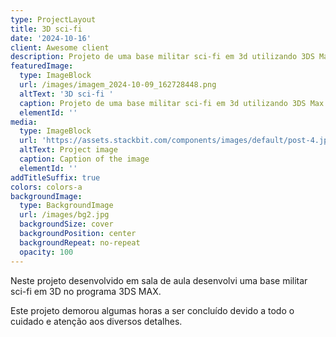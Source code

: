 ```yaml
---
type: ProjectLayout
title: 3D sci-fi
date: '2024-10-16'
client: Awesome client
description: Projeto de uma base militar sci-fi em 3d utilizando 3DS Max
featuredImage:
  type: ImageBlock
  url: /images/imagem_2024-10-09_162728448.png
  altText: '3D sci-fi '
  caption: Projeto de uma base militar sci-fi em 3d utilizando 3DS Max
  elementId: ''
media:
  type: ImageBlock
  url: 'https://assets.stackbit.com/components/images/default/post-4.jpeg'
  altText: Project image
  caption: Caption of the image
  elementId: ''
addTitleSuffix: true
colors: colors-a
backgroundImage:
  type: BackgroundImage
  url: /images/bg2.jpg
  backgroundSize: cover
  backgroundPosition: center
  backgroundRepeat: no-repeat
  opacity: 100
---
```

Neste projeto desenvolvido em sala de aula desenvolvi uma base militar sci-fi em 3D no programa 3DS MAX.

Este projeto demorou algumas horas a ser concluído devido a todo o cuidado e atenção aos diversos detalhes.
